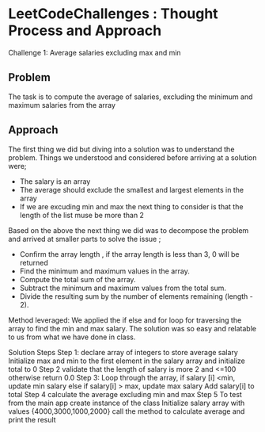 # LeetCodeChallenges : Thought Process and Approach

Challenge 1: Average salaries excluding max and min 
## Problem
The task is to compute the average of salaries, excluding the minimum and maximum salaries from the array

## Approach 

The first thing we did but diving into a solution was to understand the problem. Things we understood and considered before arriving at a solution were;

* The salary is an array
* The average should exclude the smallest and largest elements in the array
* If we are excuding min and max the next thing to consider is that the length of the list muse be more than 2

Based on the above the next thing we did was to decompose the problem and arrived at smaller parts to solve the issue ;
* Confirm the array length , if the array length is less than 3, 0 will be returned 
*  Find the minimum and maximum values in the array.
* Compute the total sum of the array.
* Subtract the minimum and maximum values from the total sum.
* Divide the resulting sum by the number of elements remaining (length - 2).

Method leveraged: We applied the if else and for loop for traversing the array to find the min and max salary. 
The solution was so easy and relatable to us from what we have done in class.

Solution Steps 
Step 1:
declare array of integers to store average salary
Initialize max and min to the first element in the salary array and initialize total to 0
Step 2
validate that the length of salary is more 2 and <=100 otherwise return 0.0
Step 3:
Loop through the array, if salary [i] <min, update min salary
else if salary[i] > max, update max salary
Add salary[i] to total
Step 4
calculate the average excluding min and max
Step 5
To test from the main app
create instance of the class
Initialize salary array with values {4000,3000,1000,2000}
call the method to calculate average and print the result
